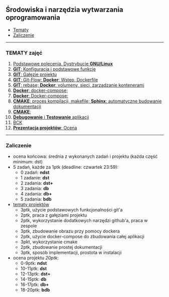 ## Środowiska i narzędzia wytwarzania oprogramowania


- [Tematy](#Tematy)
- [Zaliczenie](#Zaliczenie)


---

### TEMATY zajęć

1. [Podstawowe polecenia. Dystrybucje **GNU/Linux**](Zajęcia_1/README.md)
2. [**GIT**: Konfiguracja i podstawowe funkcje](Zajęcia_2i3/README.md)
3. [**GIT**: Gałęzie projektu](Zajęcia_2i3/README.md)
4. [**GIT**: Git-Flow; **Docker**: Wstęp, Dockerfile](Zajęcia_4/README.md)
5. [**GIT**: rebase; **Docker**: volumeny, sieci, zarządzanie kontenerami](Zajęcia_5/README.md)
6. [**Docker**: docker-compose;](Zajęcia_6/README.md)
7. [**Docker**: Docker-compose: ](Zajęcia_7/README.md)
8. [**CMAKE**: proces kompilacji, makefile; **Sphinx**: automatyczne budowanie dokumentacji](Zajęcia_8/README.md)
9. [**CMAKE**:](Zajęcia_9/README.md)
10. [**Debugowanie** i **Testowanie** aplikacji](Zajęcia_10/README.md)
11. [BCK](Zajęcia_11/README.md)
12. [**Prezentacja projektów**: Ocena](Zajęcia_12/README.md)

---

### Zaliczenie

- ocena końcowa: średnia z wykonanych zadań i projektu (każda część minimum: dst)
- 5 zadań, każde za 1ptk (deadline: czwartek 23:59):
	- 0 zadań: **ndst**
	- 1 zadanie: **dst**
	- 2 zadania: **dst+**
	- 3 zadania: **db**
	- 4 zadania: **db+**
	- 5 zadania: **bdb**
- [tematy projektów](tematy_projektów.md)
	- 3ptk, użycie podstawowych funkcjonalności git'a 
	- 2ptk, praca z gałęziami projektu
	- 2ptk, wykorzystanie dodatkowych narzędzi github'a, praca w zespole
	- 3ptk, zbudowanie obrazu przy pomocy dockera
	- 2ptk, użycie docker-compose do zbudowania całej aplikacji
	- 3pkt, wykorzystanie cmake
	- 2ptk, zbudowanie prostej dokumentacji
	- 3ptk, sposób implementacji, prostota w instalacji
- ocena projektu *20ptk*:
	- 0-9ptk: **ndst**
	- 10-11ptk: **dst**
	- 12-13ptk: **dst+**
	- 14-15ptk: **db**
	- 16-17ptk: **db+**
	- 18-20ptk: **bdb**

